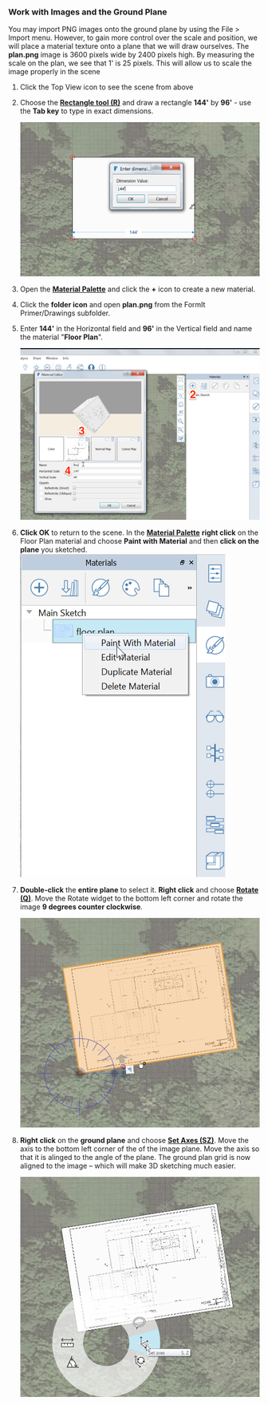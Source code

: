 ### Work with Images and the Ground Plane

You may import PNG images onto the ground plane by using the File &gt; Import menu. However, to gain more control over the scale and position, we will place a material texture onto a plane that we will draw ourselves. The **plan.png** image is 3600 pixels wide by 2400 pixels high. By measuring the scale on the plan, we see that 1' is 25 pixels. This will allow us to scale the image properly in the scene


1. Click the Top View icon to see the scene from above


1. Choose the [**Rectangle tool (R)**](../tool-library/rectangle-tool.md) and draw a rectangle **144'** by **96'** - use the **Tab key** to type in exact dimensions.

    ![](./images/49fbf65d-2c44-4cc3-9bc6-e172cd19ca81.png)

2. Open the [**Material Palette**](../formit-introduction/tool-bars.md) and click the **+** icon to create a new material.

3. Click the **folder icon** and open **plan.png** from the FormIt Primer/Drawings subfolder.

4. Enter **144'** in the Horizontal field and **96'** in the Vertical field and name the material "**Floor Plan**".

    ![](./images/8f0f2e11-ecfb-484d-94f6-0930c8ad7b20.png)

5. **Click OK** to return to the scene. In the [**Material Palette**](../formit-introduction/tool-bars.md) **right click** on the Floor Plan material and choose **Paint with Material** and then **click on the plane** you sketched.
![](./images/ec9f4404-281a-4fb4-a104-e3dd92f67e62.png)

6. **Double-click** the **entire plane** to select it. **Right click** and choose [**Rotate (Q)**](../tool-library/placing-and-modifying-objects/rotate.md). Move the Rotate widget to the bottom left corner and rotate the image **9 degrees counter clockwise**.

    ![](./images/eab003c6-c95c-4003-9068-0eb43f41a263.png)

7. **Right click** on the **ground plane** and choose [**Set Axes (SZ)**](../tool-library/world-axes.md). Move the axis to the bottom left corner of the of the image plane. Move the axis so that it is alinged to the angle of the plane. The ground plan grid is now aligned to the image – which will make 3D sketching much easier.

    ![](./images/ed8afd35-af8a-4cf3-b3a7-71def22f9b2e.png)

